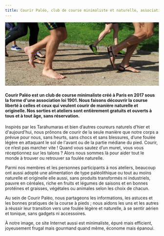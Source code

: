 ```yaml
---
title: Courir Paléo, club de course minimaliste et naturelle, association à Paris
---
```

![Courir Paleo](/assets/images/CourirPaleo_course_Parc-Montsouris_foulees_1200px.jpg)
#### Courir Paléo est un club de course minimaliste créé à Paris en 2017 sous la forme d'une association loi 1901. Nous faisons découvrir la course liberté à celles et ceux qui veulent courir de manière naturelle et originelle. Nos sorties et ateliers sont entièrement gratuits et ouverts à tous et à tout âge, sans réservation.


Inspirés par les Tarahumaras et bien d’autres coureurs naturels d’hier et d'aujourd'hui, nous prônons de courir de la seule manière que notre corps a prévue pour nous, sans heurts, sans chocs et sans blessures, d’une foulée légère en attaquant le sol de l'avant ou de la partie médiane du pied. Courir, ce n’est pas marcher vite&nbsp;! Quand vous sautez d’un muret, vous vous réceptionnez sur les talons&nbsp;? Alors nous sommes là pour aider tout le monde à trouver ou retrouver sa foulée naturelle.

Parmi nos membres et les personnes participants à nos ateliers, beaucoup ont aussi adopté une alimentation de type paléolithique ou tout au moins naturelle et originelle elle aussi, sans produits transformés ni industriels, pauvre en céréales, riche en fruits et légumes de saisons et en bonnes protéines et graisses, végétales ou animales selon les choix de chacun.

Au sein de Courir Paléo, nous partageons les informations, les astuces et les bonnes pratiques de la course à pieds&nbsp;; nous aidons les uns et les autres à réussir leur transition vers une foulée légère et naturelle, à se sentir aérien et tonique, sans gadgets ni accessoires.

À notre image, ce site Internet aussi est minimaliste, épuré mais efficient, joyeusement frugal mais gourmand quand même, économe mais épanoui.

